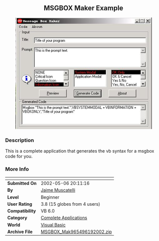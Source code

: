 ﻿<div align="center">

## MSGBOX Maker Example

<img src="PIC20026191358547318.jpg">
</div>

### Description

This is a complete application that generates the vb syntax for a msgbox code for you.
 
### More Info
 


<span>             |<span>
---                |---
**Submitted On**   |2002-05-06 20:11:16
**By**             |[Jaime Muscatelli](https://github.com/Planet-Source-Code/PSCIndex/blob/master/ByAuthor/jaime-muscatelli.md)
**Level**          |Beginner
**User Rating**    |3.8 (15 globes from 4 users)
**Compatibility**  |VB 6\.0
**Category**       |[Complete Applications](https://github.com/Planet-Source-Code/PSCIndex/blob/master/ByCategory/complete-applications__1-27.md)
**World**          |[Visual Basic](https://github.com/Planet-Source-Code/PSCIndex/blob/master/ByWorld/visual-basic.md)
**Archive File**   |[MSGBOX\_Mak965496192002\.zip](https://github.com/Planet-Source-Code/jaime-muscatelli-msgbox-maker-example__1-36031/archive/master.zip)








